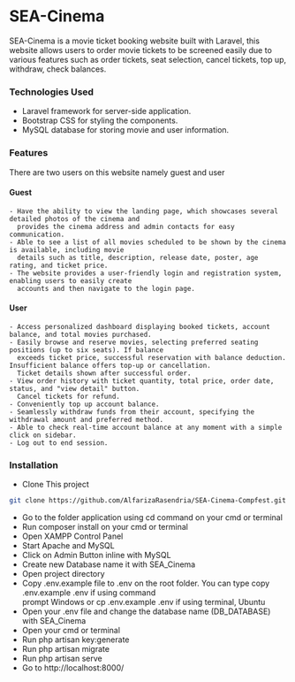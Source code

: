 # SEA-Cinema

SEA-Cinema is a movie ticket booking website built with Laravel, this website allows users to order movie tickets to be screened easily due to various features such as order tickets, seat selection, cancel tickets, top up, withdraw, check balances.

### Technologies Used

-   Laravel framework for server-side application.
-   Bootstrap CSS for styling the components.
-   MySQL database for storing movie and user information.

### Features

There are two users on this website namely guest and user

#### Guest
    - Have the ability to view the landing page, which showcases several detailed photos of the cinema and
      provides the cinema address and admin contacts for easy communication.
    - Able to see a list of all movies scheduled to be shown by the cinema is available, including movie    
      details such as title, description, release date, poster, age rating, and ticket price.
    - The website provides a user-friendly login and registration system, enabling users to easily create  
      accounts and then navigate to the login page.

#### User
    - Access personalized dashboard displaying booked tickets, account balance, and total movies purchased.
    - Easily browse and reserve movies, selecting preferred seating positions (up to six seats). If balance   
      exceeds ticket price, successful reservation with balance deduction. Insufficient balance offers top-up or cancellation. 
      Ticket details shown after successful order.
    - View order history with ticket quantity, total price, order date, status, and "view detail" button.  
      Cancel tickets for refund.
    - Conveniently top up account balance.
    - Seamlessly withdraw funds from their account, specifying the withdrawal amount and preferred method.
    - Able to check real-time account balance at any moment with a simple click on sidebar.
    - Log out to end session.

### Installation

-   Clone This project

```bash
git clone https://github.com/AlfarizaRasendria/SEA-Cinema-Compfest.git
```

-   Go to the folder application using cd command on your cmd or terminal
-   Run composer install on your cmd or terminal
-   Open XAMPP Control Panel
-   Start Apache and MySQL
-   Click on Admin Button inline with MySQL
-   Create new Database name it with SEA_Cinema
-   Open project directory
-   Copy .env.example file to .env on the root folder. You can type copy .env.example .env if using command  
    prompt Windows or cp .env.example .env if using terminal, Ubuntu
-   Open your .env file and change the database name (DB_DATABASE) with SEA_Cinema
-   Open your cmd or terminal
-   Run php artisan key:generate
-   Run php artisan migrate
-   Run php artisan serve
-   Go to http://localhost:8000/
